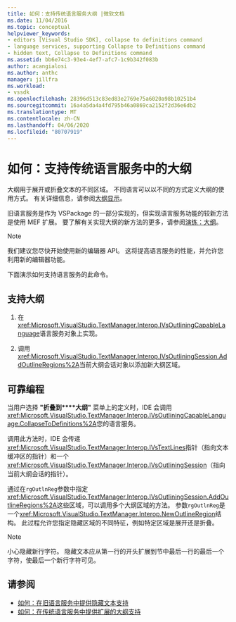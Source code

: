 ```yaml
---
title: 如何：支持传统语言服务大纲 |微软文档
ms.date: 11/04/2016
ms.topic: conceptual
helpviewer_keywords:
- editors [Visual Studio SDK], collapse to definitions command
- language services, supporting Collapse to Definitions command
- hidden text, Collapse to Definitions command
ms.assetid: bb6e74c3-93e4-4ef7-afc7-1c9b342f083b
author: acangialosi
ms.author: anthc
manager: jillfra
ms.workload:
- vssdk
ms.openlocfilehash: 28396d513c83ed83e2769e75a6020a98b10251b4
ms.sourcegitcommit: 16a4a5da4a4fd795b46a0869ca2152f2d36e6db2
ms.translationtype: MT
ms.contentlocale: zh-CN
ms.lasthandoff: 04/06/2020
ms.locfileid: "80707919"
---
```

# <a name="how-to-support-outlining-in-a-legacy-language-service"></a>如何：支持传统语言服务中的大纲
大纲用于展开或折叠文本的不同区域。 不同语言可以以不同的方式定义大纲的使用方式。 有关详细信息，请参阅[大纲显示](../../ide/outlining.md)。

 旧语言服务是作为 VSPackage 的一部分实现的，但实现语言服务功能的较新方法是使用 MEF 扩展。 要了解有关实现大纲的新方法的更多，请参阅[演练：大纲](../../extensibility/walkthrough-outlining.md)。

> [!NOTE]
> 我们建议您尽快开始使用新的编辑器 API。 这将提高语言服务的性能，并允许您利用新的编辑器功能。

 下面演示如何支持语言服务的此命令。

## <a name="to-support-outlining"></a>支持大纲

1. 在<xref:Microsoft.VisualStudio.TextManager.Interop.IVsOutliningCapableLanguage>语言服务对象上实现。

2. 调用<xref:Microsoft.VisualStudio.TextManager.Interop.IVsOutliningSession.AddOutlineRegions%2A>当前大纲会话对象以添加新大纲区域。

## <a name="robust-programming"></a>可靠编程
 当用户选择 **"折叠到****大纲"** 菜单上的定义时，IDE 会调用<xref:Microsoft.VisualStudio.TextManager.Interop.IVsOutliningCapableLanguage.CollapseToDefinitions%2A>您的语言服务。

 调用此方法时，IDE 会传递<xref:Microsoft.VisualStudio.TextManager.Interop.IVsTextLines>指针（指向文本缓冲区的指针）和一个<xref:Microsoft.VisualStudio.TextManager.Interop.IVsOutliningSession>（指向当前大纲会话的指针）。

 通过在`rgOutlnReg`参数中指定<xref:Microsoft.VisualStudio.TextManager.Interop.IVsOutliningSession.AddOutlineRegions%2A>这些区域，可以调用多个大纲区域的方法。 参数`rgOutlnReg`是一个<xref:Microsoft.VisualStudio.TextManager.Interop.NewOutlineRegion>结构。 此过程允许您指定隐藏区域的不同特征，例如特定区域是展开还是折叠。

> [!NOTE]
> 小心隐藏新行字符。 隐藏文本应从第一行的开头扩展到节中最后一行的最后一个字符，使最后一个新行字符可见。

## <a name="see-also"></a>请参阅
- [如何：在旧语言服务中提供隐藏文本支持](../../extensibility/internals/how-to-provide-hidden-text-support-in-a-legacy-language-service.md)
- [如何：在传统语言服务中提供扩展的大纲支持](../../extensibility/internals/how-to-provide-expanded-outlining-support-in-a-legacy-language-service.md)
